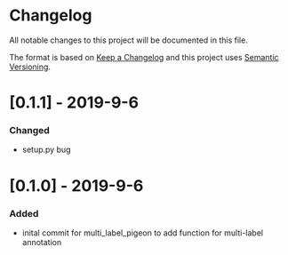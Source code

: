 # Changelog
All notable changes to this project will be documented in this file.

The format is based on [Keep a Changelog](http://keepachangelog.com/en/1.0.0/) and this project uses [Semantic Versioning](http://semver.org/).

# [0.1.1] - 2019-9-6
### Changed
 - setup.py bug

# [0.1.0] - 2019-9-6
### Added
 - inital commit for multi_label_pigeon to add function for multi-label annotation

